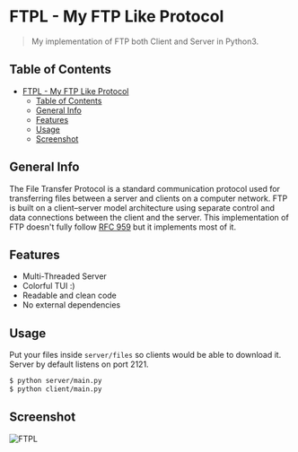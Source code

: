 # FTPL - My FTP Like Protocol

> My implementation of FTP both Client and Server in Python3.

## Table of Contents

- [FTPL - My FTP Like Protocol](#ftpl---my-ftp-like-protocol)
  - [Table of Contents](#table-of-contents)
  - [General Info](#general-info)
  - [Features](#features)
  - [Usage](#usage)
  - [Screenshot](#screenshot)

## General Info

The File Transfer Protocol is a standard communication protocol used for transferring files between a server and clients on a computer network. FTP is built on a client–server model architecture using separate control and data connections between the client and the server. This implementation of FTP doesn't fully follow [RFC 959](https://datatracker.ietf.org/doc/html/rfc959) but it implements most of it.

## Features

- Multi-Threaded Server
- Colorful TUI :)
- Readable and clean code
- No external dependencies

## Usage

Put your files inside `server/files` so clients would be able to download it.
Server by default listens on port 2121.

```bash
$ python server/main.py
$ python client/main.py
```

## Screenshot

![FTPL](https://user-images.githubusercontent.com/74505991/179402954-9af2be2f-ec5e-4c32-9d0e-a54c41fbd951.png)
